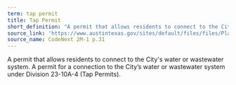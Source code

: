 ```yaml
---
term: tap permit
title: Tap Permit
short_definition: "A permit that allows residents to connect to the City's water or wastewater system."
source_link: 'https://www.austintexas.gov/sites/default/files/files/Planning/CodeNEXT/ALDC_PRD_23_LandDevelopmentCode_Combined_2017_0130_web.pdf'
source_name: CodeNext 2M-1 p.31
---
```



A permit that allows residents to connect to the City's water or wastewater system. A permit for a connection to the City’s water or wastewater system under Division 23-10A-4 (Tap Permits).